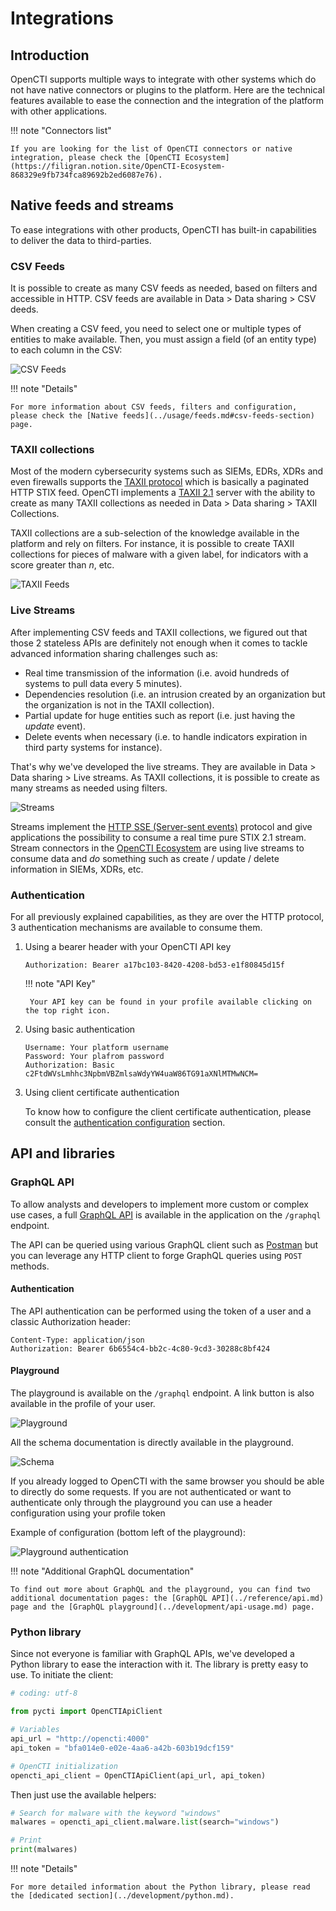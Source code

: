 # Integrations

## Introduction

OpenCTI supports multiple ways to integrate with other systems which do not have native connectors or plugins to the platform. Here are the technical features available to ease the connection and the integration of the platform with other applications.

!!! note "Connectors list"
    
    If you are looking for the list of OpenCTI connectors or native integration, please check the [OpenCTI Ecosystem](https://filigran.notion.site/OpenCTI-Ecosystem-868329e9fb734fca89692b2ed6087e76).

## Native feeds and streams

To ease integrations with other products, OpenCTI has built-in capabilities to deliver the data to third-parties.

### CSV Feeds

It is possible to create as many CSV feeds as needed, based on filters and accessible in HTTP. CSV feeds are available in Data > Data sharing > CSV deeds.

When creating a CSV feed, you need to select one or multiple types of entities to make available. Then, you must assign a field (of an entity type) to each column in the CSV:

![CSV Feeds](assets/csv.png)

!!! note "Details"
    
    For more information about CSV feeds, filters and configuration, please check the [Native feeds](../usage/feeds.md#csv-feeds-section) page.

### TAXII collections

Most of the modern cybersecurity systems such as SIEMs, EDRs, XDRs and even firewalls supports the [TAXII protocol](https://oasis-open.github.io/cti-documentation/taxii/intro.html) which is basically a paginated HTTP STIX feed. OpenCTI implements a [TAXII 2.1](https://docs.oasis-open.org/cti/taxii/v2.1/os/taxii-v2.1-os.html) server with the ability to create as many TAXII collections as needed in Data > Data sharing > TAXII Collections.

TAXII collections are a sub-selection of the knowledge available in the platform and rely on filters. For instance, it is possible to create TAXII collections for pieces of malware with a given label, for indicators with a score greater than *n*, etc.

![TAXII Feeds](assets/taxii.png)

### Live Streams

After implementing CSV feeds and TAXII collections, we figured out that those 2 stateless APIs are definitely not enough when it comes to tackle advanced information sharing challenges such as:

* Real time transmission of the information (i.e. avoid hundreds of systems to pull data every 5 minutes).
* Dependencies resolution (i.e. an intrusion created by an organization but the organization is not in the TAXII collection).
* Partial update for huge entities such as report (i.e. just having the *update* event).
* Delete events when necessary (i.e. to handle indicators expiration in third party systems for instance).

That's why we've developed the live streams. They are available in Data > Data sharing > Live streams. As TAXII collections, it is possible to create as many streams as needed using filters.

![Streams](assets/streams.png)

Streams implement the [HTTP SSE (Server-sent events)](https://en.wikipedia.org/wiki/Server-sent_events) protocol and give applications the possibility to consume a real time pure STIX 2.1 stream. Stream connectors in the [OpenCTI Ecosystem](https://filigran.notion.site/OpenCTI-Ecosystem-868329e9fb734fca89692b2ed6087e76) are using live streams to consume data and *do* something such as create / update / delete information in SIEMs, XDRs, etc.

### Authentication

For all previously explained capabilities, as they are over the HTTP protocol, 3 authentication mechanisms are available to consume them.

1. Using a bearer header with your OpenCTI API key

	```
	Authorization: Bearer a17bc103-8420-4208-bd53-e1f80845d15f
	```

	!!! note "API Key"
	    
		Your API key can be found in your profile available clicking on the top right icon.

2. Using basic authentication

	```
	Username: Your platform username
	Password: Your plafrom password
	Authorization: Basic c2FtdWVsLmhhc3NpbmVBZmlsaWdyYW4uaW86TG91aXNlMTMwNCM=
	```

3. Using client certificate authentication

	To know how to configure the client certificate authentication, please consult the [authentication configuration](authentication.md) section.

## API and libraries

### GraphQL API

To allow analysts and developers to implement more custom or complex use cases, a full [GraphQL API](https://graphql.org) is available in the application on the `/graphql` endpoint.

The API can be queried using various GraphQL client such as [Postman](https://www.postman.com/) but you can leverage any HTTP client to forge GraphQL queries using `POST` methods.

#### Authentication

The API authentication can be performed using the token of a user and a classic Authorization header:

```
Content-Type: application/json
Authorization: Bearer 6b6554c4-bb2c-4c80-9cd3-30288c8bf424
```

#### Playground

The playground is available on the `/graphql` endpoint. A link button is also available in the profile of your user.

![Playground](assets/playground.png)

All the schema documentation is directly available in the playground.

![Schema](assets/playground-schema.png)

If you already logged to OpenCTI with the same browser you should be able to directly do some requests. If you are not authenticated or want to authenticate only through the playground you can use a header configuration using your profile token

Example of configuration (bottom left of the playground):

![Playground authentication](assets/playground-auth.png)

!!! note "Additional GraphQL documentation"

	To find out more about GraphQL and the playground, you can find two additional documentation pages: the [GraphQL API](../reference/api.md) page and the [GraphQL playground](../development/api-usage.md) page.

### Python library

Since not everyone is familiar with GraphQL APIs, we've developed a Python library to ease the interaction with it. The library is pretty easy to use. To initiate the client:

```python
# coding: utf-8

from pycti import OpenCTIApiClient

# Variables
api_url = "http://opencti:4000"
api_token = "bfa014e0-e02e-4aa6-a42b-603b19dcf159"

# OpenCTI initialization
opencti_api_client = OpenCTIApiClient(api_url, api_token)
```

Then just use the available helpers:
```python
# Search for malware with the keyword "windows"
malwares = opencti_api_client.malware.list(search="windows")

# Print
print(malwares)
```


!!! note "Details"
    
    For more detailed information about the Python library, please read the [dedicated section](../development/python.md).



